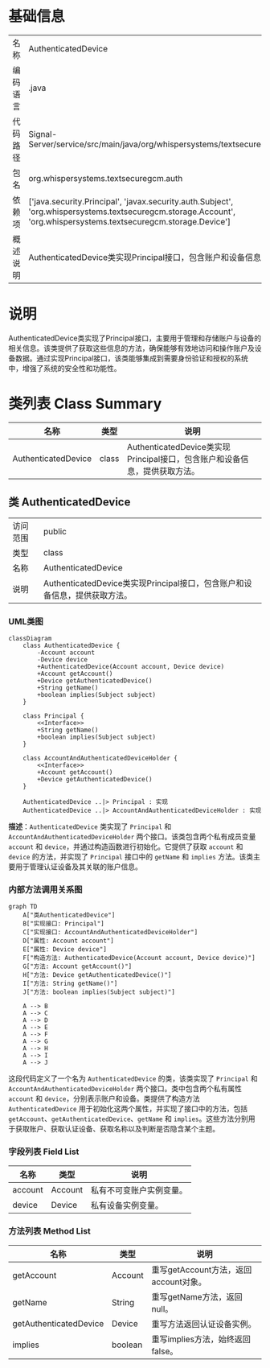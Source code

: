 # 基础信息

|      |      |
|------|------|
| 名称 | AuthenticatedDevice |
| 编码语言 | .java |
| 代码路径 | Signal-Server/service/src/main/java/org/whispersystems/textsecuregcm/auth/AuthenticatedDevice.java |
| 包名 | org.whispersystems.textsecuregcm.auth |
| 依赖项 | ['java.security.Principal', 'javax.security.auth.Subject', 'org.whispersystems.textsecuregcm.storage.Account', 'org.whispersystems.textsecuregcm.storage.Device'] |
| 概述说明 | AuthenticatedDevice类实现Principal接口，包含账户和设备信息，提供获取方法。 |

# 说明

AuthenticatedDevice类实现了Principal接口，主要用于管理和存储账户与设备的相关信息。该类提供了获取这些信息的方法，确保能够有效地访问和操作账户及设备数据。通过实现Principal接口，该类能够集成到需要身份验证和授权的系统中，增强了系统的安全性和功能性。

# 类列表 Class Summary

| 名称   | 类型  | 说明 |
|-------|------|-------------|
| AuthenticatedDevice | class | AuthenticatedDevice类实现Principal接口，包含账户和设备信息，提供获取方法。 |



## 类 AuthenticatedDevice

|      |      |
|------|------|
| 访问范围 | public |
| 类型 | class |
| 名称 | AuthenticatedDevice |
| 说明 | AuthenticatedDevice类实现Principal接口，包含账户和设备信息，提供获取方法。 |


### UML类图

```mermaid
classDiagram
    class AuthenticatedDevice {
        -Account account
        -Device device
        +AuthenticatedDevice(Account account, Device device)
        +Account getAccount()
        +Device getAuthenticatedDevice()
        +String getName()
        +boolean implies(Subject subject)
    }

    class Principal {
        <<Interface>>
        +String getName()
        +boolean implies(Subject subject)
    }

    class AccountAndAuthenticatedDeviceHolder {
        <<Interface>>
        +Account getAccount()
        +Device getAuthenticatedDevice()
    }

    AuthenticatedDevice ..|> Principal : 实现
    AuthenticatedDevice ..|> AccountAndAuthenticatedDeviceHolder : 实现
```

**描述**：`AuthenticatedDevice` 类实现了 `Principal` 和 `AccountAndAuthenticatedDeviceHolder` 两个接口。该类包含两个私有成员变量 `account` 和 `device`，并通过构造函数进行初始化。它提供了获取 `account` 和 `device` 的方法，并实现了 `Principal` 接口中的 `getName` 和 `implies` 方法。该类主要用于管理认证设备及其关联的账户信息。


### 内部方法调用关系图

```mermaid
graph TD
    A["类AuthenticatedDevice"]
    B["实现接口: Principal"]
    C["实现接口: AccountAndAuthenticatedDeviceHolder"]
    D["属性: Account account"]
    E["属性: Device device"]
    F["构造方法: AuthenticatedDevice(Account account, Device device)"]
    G["方法: Account getAccount()"]
    H["方法: Device getAuthenticatedDevice()"]
    I["方法: String getName()"]
    J["方法: boolean implies(Subject subject)"]

    A --> B
    A --> C
    A --> D
    A --> E
    A --> F
    A --> G
    A --> H
    A --> I
    A --> J
```

这段代码定义了一个名为 `AuthenticatedDevice` 的类，该类实现了 `Principal` 和 `AccountAndAuthenticatedDeviceHolder` 两个接口。类中包含两个私有属性 `account` 和 `device`，分别表示账户和设备。类提供了构造方法 `AuthenticatedDevice` 用于初始化这两个属性，并实现了接口中的方法，包括 `getAccount`、`getAuthenticatedDevice`、`getName` 和 `implies`。这些方法分别用于获取账户、获取认证设备、获取名称以及判断是否隐含某个主题。

### 字段列表 Field List

| 名称  | 类型  | 说明 |
|-------|-------|------|
| account | Account | 私有不可变账户实例变量。 |
| device | Device | 私有设备实例变量。 |

### 方法列表 Method List

| 名称  | 类型  | 说明 |
|-------|-------|------|
| getAccount | Account | 重写getAccount方法，返回account对象。 |
| getName | String | 重写getName方法，返回null。 |
| getAuthenticatedDevice | Device | 重写方法返回认证设备实例。 |
| implies | boolean | 重写implies方法，始终返回false。 |




